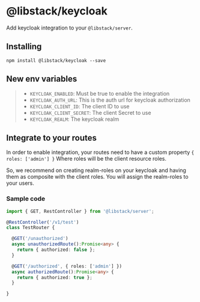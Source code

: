 # @libstack/keycloak
Add keycloak integration to your `@libstack/server`.

## Installing

```
npm install @libstack/keycloak --save
```

## New env variables
>- `KEYCLOAK_ENABLED`: Must be true to enable the integration
>- `KEYCLOAK_AUTH_URL`: This is the auth url for keycloak authorization
>- `KEYCLOAK_CLIENT_ID`: The client ID to use
>- `KEYCLOAK_CLIENT_SECRET`: The client Secret to use
>- `KEYCLOAK_REALM`: The keycloak realm

## Integrate to your routes
In order to enable integration, your routes need to have a custom property `{ roles: ['admin'] }`
Where roles will be the client resource roles.

So, we recommend on creating realm-roles on your keycloak and having them as composite with the client roles.
You will assign the realm-roles to your users.

### Sample code

```typescript
import { GET, RestController } from '@libstack/server';

@RestController('/v1/test')
class TestRouter {

  @GET('/unauthorized')
  async unauthorizedRoute():Promise<any> {
    return { authorized: false };
  }

  @GET('/authorized', { roles: ['admin'] })
  async authorizedRoute():Promise<any> {
    return { authorized: true };
  }

}
```